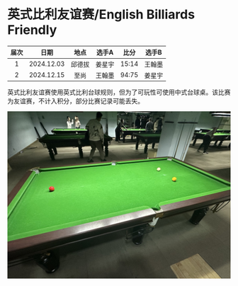 # 英式比利友谊赛/English Billiards Friendly

| 届次 | 日期       | 地点    | 选手A  | 比分     | 选手B  |
| :--: | :--------: | :----: | :----: | :-----: | :----: |
| 1    | 2024.12.03  | 邱德拔 | 姜星宇 | 15:14   | 王翰墨 |
| 2    | 2024.12.15  | 至尚   | 王翰墨 | 94:75   | 姜星宇 |

英式比利友谊赛使用英式比利台球规则，但为了可玩性可使用中式台球桌。该比赛为友谊赛，不计入积分，部分比赛记录可能丢失。

![](./img/english_billiards_friendly.jpg)